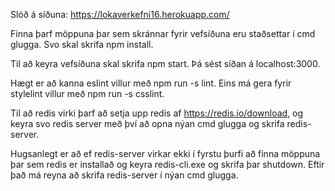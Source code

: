 Slóð á síðuna: https://lokaverkefni16.herokuapp.com/

Finna þarf möppuna þar sem skránnar fyrir vefsíðuna eru staðsettar í cmd glugga.
Svo skal skrifa npm install.

Til að keyra vefsíðuna skal skrifa npm start. Þá sést síðan á localhost:3000.

Hægt er að kanna eslint villur með npm run -s lint.
Eins má gera fyrir stylelint villur með npm run -s csslint.

Til að redis virki þarf að setja upp redis af https://redis.io/download,
og keyra svo redis server með því að opna nýan cmd glugga
og skrifa redis-server.

Hugsanlegt er að ef redis-server virkar ekki í fyrstu þurfi að finna möppuna
þar sem redis er installað og keyra redis-cli.exe og skrifa þar shutdown.
Eftir það má reyna að skrifa redis-server í nýan cmd glugga.
